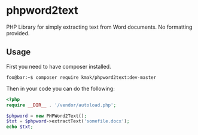# phpword2text
PHP Library for simply extracting text from Word documents. No formatting provided.

## Usage
First you need to have composer installed.

```console
foo@bar:~$ composer require kmak/phpword2text:dev-master
```

Then in your code you can do the following:

```php
<?php
require __DIR__ . '/vendor/autoload.php';

$phpword = new PHPWord2Text();
$txt = $phpword->extractText('somefile.docx');
echo $txt;
```
